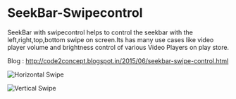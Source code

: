 # SeekBar-Swipecontrol
SeekBar with swipecontrol helps to control the seekbar with the left,right,top,bottom swipe on screen.Its has many use cases like video player volume and brightness control of various Video Players on play store.

Blog : http://code2concept.blogspot.in/2015/06/seekbar-swipe-control.html 

![Horizontal Swipe](https://cloud.githubusercontent.com/assets/10304040/8131390/981e2338-1137-11e5-8d73-ecfbd6046090.png)

![Vertical Swipe](https://cloud.githubusercontent.com/assets/10304040/8131403/a7bd88a6-1137-11e5-8805-f0295c034e46.png)
